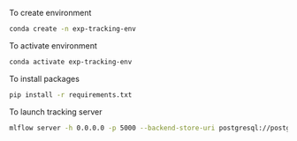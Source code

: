 To create environment
```bash
conda create -n exp-tracking-env
```
To activate environment
```bash
conda activate exp-tracking-env
```
To install packages
```bash
pip install -r requirements.txt
```

To launch tracking server
```bash
mlflow server -h 0.0.0.0 -p 5000 --backend-store-uri postgresql://postgres:9QqTxeByefYq50DlZP8U@mlflow-database.cfka4w20im4d.eu-north-1.rds.amazonaws.com:5432/mlflow_db --default-artifact-root s3://mlflows-artifacts-remote```
